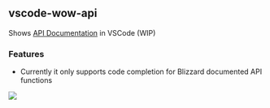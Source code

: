 ## vscode-wow-api
Shows [API Documentation](https://github.com/Gethe/wow-ui-source/tree/live/AddOns/Blizzard_APIDocumentation) in VSCode (WIP)

### Features
* Currently it only supports code completion for Blizzard documented API functions

![](https://i.imgur.com/4v5HE8y.png)

